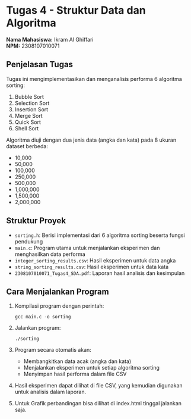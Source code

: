 # Tugas 4 - Struktur Data dan Algoritma

**Nama Mahasiswa:** Ikram Al Ghiffari  
**NPM:** 2308107010071
## Penjelasan Tugas

Tugas ini mengimplementasikan dan menganalisis performa 6 algoritma sorting:
1. Bubble Sort
2. Selection Sort
3. Insertion Sort
4. Merge Sort
5. Quick Sort
6. Shell Sort

Algoritma diuji dengan dua jenis data (angka dan kata) pada 8 ukuran dataset berbeda:
- 10,000
- 50,000
- 100,000
- 250,000
- 500,000
- 1,000,000
- 1,500,000
- 2,000,000

## Struktur Proyek

- `sorting.h`: Berisi implementasi dari 6 algoritma sorting beserta fungsi pendukung
- `main.c`: Program utama untuk menjalankan eksperimen dan menghasilkan data performa
- `integer_sorting_results.csv`: Hasil eksperimen untuk data angka
- `string_sorting_results.csv`: Hasil eksperimen untuk data kata
- `2308107010071_Tugas4_SDA.pdf`: Laporan hasil analisis dan kesimpulan

## Cara Menjalankan Program

1. Kompilasi program dengan perintah:
   ```
   gcc main.c -o sorting
   ```

2. Jalankan program:
   ```
   ./sorting
   ```

3. Program secara otomatis akan:
    - Membangkitkan data acak (angka dan kata)
    - Menjalankan eksperimen untuk setiap algoritma sorting
    - Menyimpan hasil performa dalam file CSV

4. Hasil eksperimen dapat dilihat di file CSV, yang kemudian digunakan untuk analisis dalam laporan.
5. Untuk Grafik perbandingan bisa dilihat di index.html tinggal jalankan saja.

